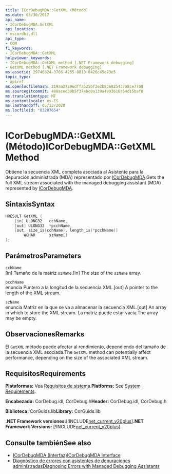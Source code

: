 ```yaml
---
title: ICorDebugMDA::GetXML (Método)
ms.date: 03/30/2017
api_name:
- ICorDebugMDA.GetXML
api_location:
- mscordbi.dll
api_type:
- COM
f1_keywords:
- ICorDebugMDA::GetXML
helpviewer_keywords:
- ICorDebugMDA::GetXML method [.NET Framework debugging]
- GetXML method [.NET Framework debugging]
ms.assetid: 29746b24-3766-4255-8813-0426c45e73e5
topic_type:
- apiref
ms.openlocfilehash: 219aa27296dffa525bf3e2b836825437a8ce77b0
ms.sourcegitcommit: 488aced39b5f374bc0a139a4993616a54d15baf0
ms.translationtype: MT
ms.contentlocale: es-ES
ms.lasthandoff: 05/12/2020
ms.locfileid: "83207654"
---
```

# <a name="icordebugmdagetxml-method"></a><span data-ttu-id="3b793-102">ICorDebugMDA::GetXML (Método)</span><span class="sxs-lookup"><span data-stu-id="3b793-102">ICorDebugMDA::GetXML Method</span></span>
<span data-ttu-id="3b793-103">Obtiene la secuencia XML completa asociada al Asistente para la depuración administrada (MDA) representado por [ICorDebugMDA](icordebugmda-interface.md).</span><span class="sxs-lookup"><span data-stu-id="3b793-103">Gets the full XML stream associated with the managed debugging assistant (MDA) represented by [ICorDebugMDA](icordebugmda-interface.md).</span></span>  
  
## <a name="syntax"></a><span data-ttu-id="3b793-104">Sintaxis</span><span class="sxs-lookup"><span data-stu-id="3b793-104">Syntax</span></span>  
  
```cpp  
HRESULT GetXML (  
    [in] ULONG32   cchName,  
    [out] ULONG32  *pcchName,  
    [out, size_is(cchName), length_is(*pcchName)]  
        WCHAR      szName[]  
);  
```  
  
## <a name="parameters"></a><span data-ttu-id="3b793-105">Parámetros</span><span class="sxs-lookup"><span data-stu-id="3b793-105">Parameters</span></span>  
 `cchName`  
 <span data-ttu-id="3b793-106">[in] Tamaño de la matriz `szName`.</span><span class="sxs-lookup"><span data-stu-id="3b793-106">[in] The size of the `szName` array.</span></span>  
  
 `pcchName`  
 <span data-ttu-id="3b793-107">enuncia Puntero a la longitud de la secuencia XML.</span><span class="sxs-lookup"><span data-stu-id="3b793-107">[out] A pointer to the length of the XML stream.</span></span>  
  
 `szName`  
 <span data-ttu-id="3b793-108">enuncia Matriz en la que se va a almacenar la secuencia XML.</span><span class="sxs-lookup"><span data-stu-id="3b793-108">[out] An array in which to store the XML stream.</span></span> <span data-ttu-id="3b793-109">La matriz puede estar vacía.</span><span class="sxs-lookup"><span data-stu-id="3b793-109">The array may be empty.</span></span>  
  
## <a name="remarks"></a><span data-ttu-id="3b793-110">Observaciones</span><span class="sxs-lookup"><span data-stu-id="3b793-110">Remarks</span></span>  
 <span data-ttu-id="3b793-111">El `GetXML` método puede afectar al rendimiento, dependiendo del tamaño de la secuencia XML asociada.</span><span class="sxs-lookup"><span data-stu-id="3b793-111">The `GetXML` method can potentially affect performance, depending on the size of the associated XML stream.</span></span>  
  
## <a name="requirements"></a><span data-ttu-id="3b793-112">Requisitos</span><span class="sxs-lookup"><span data-stu-id="3b793-112">Requirements</span></span>  
 <span data-ttu-id="3b793-113">**Plataformas:** Vea [Requisitos de sistema](../../get-started/system-requirements.md).</span><span class="sxs-lookup"><span data-stu-id="3b793-113">**Platforms:** See [System Requirements](../../get-started/system-requirements.md).</span></span>  
  
 <span data-ttu-id="3b793-114">**Encabezado:** CorDebug.idl, CorDebug.h</span><span class="sxs-lookup"><span data-stu-id="3b793-114">**Header:** CorDebug.idl, CorDebug.h</span></span>  
  
 <span data-ttu-id="3b793-115">**Biblioteca:** CorGuids.lib</span><span class="sxs-lookup"><span data-stu-id="3b793-115">**Library:** CorGuids.lib</span></span>  
  
 <span data-ttu-id="3b793-116">**.NET Framework versiones:**[!INCLUDE[net_current_v20plus](../../../../includes/net-current-v20plus-md.md)]</span><span class="sxs-lookup"><span data-stu-id="3b793-116">**.NET Framework Versions:** [!INCLUDE[net_current_v20plus](../../../../includes/net-current-v20plus-md.md)]</span></span>  
  
## <a name="see-also"></a><span data-ttu-id="3b793-117">Consulte también</span><span class="sxs-lookup"><span data-stu-id="3b793-117">See also</span></span>

- [<span data-ttu-id="3b793-118">ICorDebugMDA (Interfaz)</span><span class="sxs-lookup"><span data-stu-id="3b793-118">ICorDebugMDA Interface</span></span>](icordebugmda-interface.md)
- [<span data-ttu-id="3b793-119">Diagnóstico de errores con asistentes de depuraciones administradas</span><span class="sxs-lookup"><span data-stu-id="3b793-119">Diagnosing Errors with Managed Debugging Assistants</span></span>](../../debug-trace-profile/diagnosing-errors-with-managed-debugging-assistants.md)
